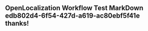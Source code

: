 <properties
ms.topic="hero-topic"
ms.test1="hero-topic"
ms.test2="test"/>

## OpenLocalization Workflow Test MarkDown edb802d4-6f54-427d-a619-ac80ebf5f41e thanks!
